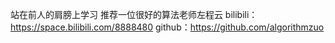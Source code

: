 站在前人的肩膀上学习
推荐一位很好的算法老师左程云
bilibili：https://space.bilibili.com/8888480
github：https://github.com/algorithmzuo